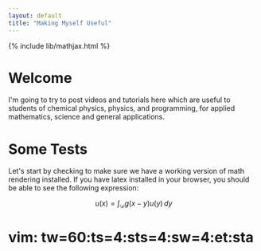 ```yaml
---
layout: default
title: "Making Myself Useful"
---
```


{% include lib/mathjax.html %}

# Welcome
I'm going to try to post videos and tutorials here which are
useful to students of chemical physics, physics, and
programming, for applied mathematics, science and general
applications.

# Some Tests
Let's start by checking to make sure we have a working
version of math rendering installed. If you have latex
installed in your browser, you should be able to see the
following expression:

$$
    u(x) = \int_\mathcal{D} g(x-y) u(y)\,dy
$$

# vim: tw=60:ts=4:sts=4:sw=4:et:sta
